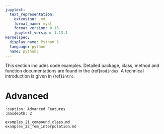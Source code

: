 ```yaml
---
jupytext:
  text_representation:
    extension: .md
    format_name: myst
    format_version: 0.13
    jupytext_version: 1.13.1
kernelspec:
  display_name: Python 3
  language: python
  name: python3
---
```


This section includes code examples. Detailed package, class, method and function documentations are found in the {ref}`modindex`. A technical introduction is given in {ref}`intro`.

Advanced
========

```{toctree}
:caption: Advanced Features
:maxdepth: 2

examples_21_compound_class.md
examples_22_fem_interpolation.md
```